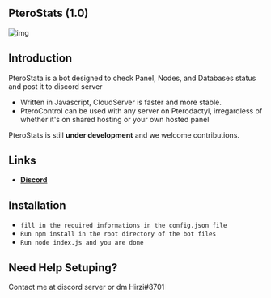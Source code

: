 ## PteroStats (1.0)

![img](https://media.discordapp.net/attachments/796259732683227157/861126504246411264/20210704_130856.jpg)

## Introduction

PteroStata is a bot designed to check Panel, Nodes, and Databases status and post it to discord server

* Written in Javascript, CloudServer is faster and more stable.
* PteroControl can be used with any server on Pterodactyl, irregardless of whether it's on shared hosting or your own hosted panel

PteroStats is still **under development** and we welcome contributions. 

Links
--------------------

* __[Discord](https://discord.gg/9Z7zpdwATZ)__

Installation
--------------------

- `fill in the required informations in the config.json file`
- `Run npm install in the root directory of the bot files`
- `Run node index.js and you are done`

Need Help Setuping?
--------------------

Contact me at discord server or dm Hirzi#8701

